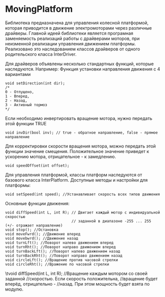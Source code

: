 # MovingPlatform
Библиотека предназначена для управления колесной платформой,
которая приводится в движение  электромоторами через различные драйверы.
Главной идеей библиотеки является програмная заменяемость реализаций
работы с драйверами моторов, при неизменной реализации управления 
движением платформы.
Реализовано это наследованием классов драйверов от одного родительского
класса InterDriver.

Для драйверов объявлены несколько стандартных функций, которые наследуются.
Например:
Функция установки направления движения с 4 вариантами

	void setDirection(int dir);  
	/*
	0 - Отпущено,
	1 - Вперед,
	2 - Назад,
	3 - Активный тормоз
	*/

Если необходимо инвертировать вращение мотора,
нужно передать этой функции TRUE

	void invDir(bool inv); // true - обратное направление, false - прямое направление
Для корректировки скорости вращения мотора, можно передать этой функции значение
смещения. Положительное значение приведет к ускорению мотора, 
отрицательное - к замедлению.

	void speedOffset(int offset);

Для управления платформой, классы платформ наследуются от базового класса InterPlatform.
Доступные методы и настройки для платформы:

	void setSpeed(int speed); //Устанавливает скорость всех типов движения

Основные функции движения:

	void diffSpeed(int L, int R); // Двигает каждый мотор с индивидуальной скоростью
								  // заданной в диапазоне -255 ... 255 (+/- отражает направление)
	void stop(); //Остановка
	void moveFwrd(); //Движение вперед
	void movebwrd(); //Движение назад
	void turnLft(); //Поворот налево движением вперед
	void turnRht(); //Поворот направо движением вперед
	void turnBackLft(); //Поворот налево движением назад
	void turnBackRht(); //Поворот направо движением назад
	void circleLft(); //Вращение против часовой стрелки
	void circleRht(); //Вражение по часовой стрелки
\tvoid diffSpeed(int L, int R); 
//Вращение каждым мотором со своей заданной
//скоростью. Если скорость положительна,
//вращение будет вперёд, отрицательно - 
//назад. При этом мощность будет взята по модулю.
 
